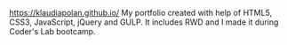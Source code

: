 https://klaudiapolan.github.io/
My portfolio created with help of HTML5, CSS3, JavaScript, jQuery and GULP.
It includes RWD and I made it during Coder's Lab bootcamp.
